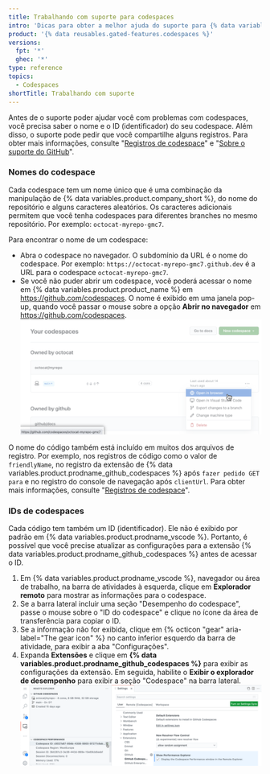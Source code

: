 ```yaml
---
title: Trabalhando com suporte para codespaces
intro: 'Dicas para obter a melhor ajuda do suporte para {% data variables.product.prodname_codespaces %}.'
product: '{% data reusables.gated-features.codespaces %}'
versions:
  fpt: '*'
  ghec: '*'
type: reference
topics:
  - Codespaces
shortTitle: Trabalhando com suporte
---
```


Antes de o suporte poder ajudar você com problemas com codespaces, você precisa saber o nome e o ID (identificador) do seu codespace. Além disso, o suporte pode pedir que você compartilhe alguns registros. Para obter mais informações, consulte "[Registros de codespace](/codespaces/troubleshooting/codespaces-logs)" e "[Sobre o suporte do GitHub](/github/working-with-github-support/about-github-support)".

### Nomes do codespace

Cada codespace tem um nome único que é uma combinação da manipulação de {% data variables.product.company_short %}, do nome do repositório e alguns caracteres aleatórios. Os caracteres adicionais permitem que você tenha codespaces para diferentes branches no mesmo repositório. Por exemplo: `octocat-myrepo-gmc7`.

Para encontrar o nome de um codespace:

- Abra o codespace no navegador. O subdomínio da URL é o nome do codespace. Por exemplo: `https://octocat-myrepo-gmc7.github.dev` é a URL para o codespace `octocat-myrepo-gmc7`.
- Se você não puder abrir um codespace, você poderá acessar o nome em {% data variables.product.product_name %} em https://github.com/codespaces. O nome é exibido em uma janela pop-up, quando você passar o mouse sobre a opção **Abrir no navegador** em https://github.com/codespaces. ![O nome do código exibido ao passar o mouse sobre](/assets/images/help/codespaces/find-codespace-name-github.png)

O nome do código também está incluído em muitos dos arquivos de registro. Por exemplo, nos registros de código como o valor de `friendlyName`, no registro da extensão de {% data variables.product.prodname_github_codespaces %} após `fazer pedido GET para` e no registro do console de navegação após `clientUrl`. Para obter mais informações, consulte "[Registros de codespace](/codespaces/troubleshooting/codespaces-logs)".

### IDs de codespaces

Cada código tem também um ID (identificador). Ele não é exibido por padrão em {% data variables.product.prodname_vscode %}. Portanto, é possível que você precise atualizar as configurações para a extensão {% data variables.product.prodname_github_codespaces %} antes de acessar o ID.

1. Em {% data variables.product.prodname_vscode %}, navegador ou área de trabalho, na barra de atividades à esquerda, clique em **Explorador remoto** para mostrar as informações para o codespace.
2. Se a barra lateral incluir uma seção "Desempenho do codespace", passe o mouse sobre o "ID do codespace" e clique no ícone da área de transferência para copiar o ID.
3. Se a informação não for exibida, clique em {% octicon "gear" aria-label="The gear icon" %} no canto inferior esquerdo da barra de atividade, para exibir a aba "Configurações".
4. Expanda **Extensões** e clique em **{% data variables.product.prodname_github_codespaces %}** para exibir as configurações da extensão. Em seguida, habilite o **Exibir o explorador de desempenho** para exibir a seção "Codespace" na barra lateral. ![O ID do codespace e configurações necessárias para exibir informações de desempenho](/assets/images/help/codespaces/find-codespace-id.png)
